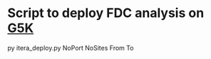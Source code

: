 # Script to deploy FDC analysis on [G5K](https://www.grid5000.fr/w/Grid5000:Home)
py itera_deploy.py NoPort NoSites From To
